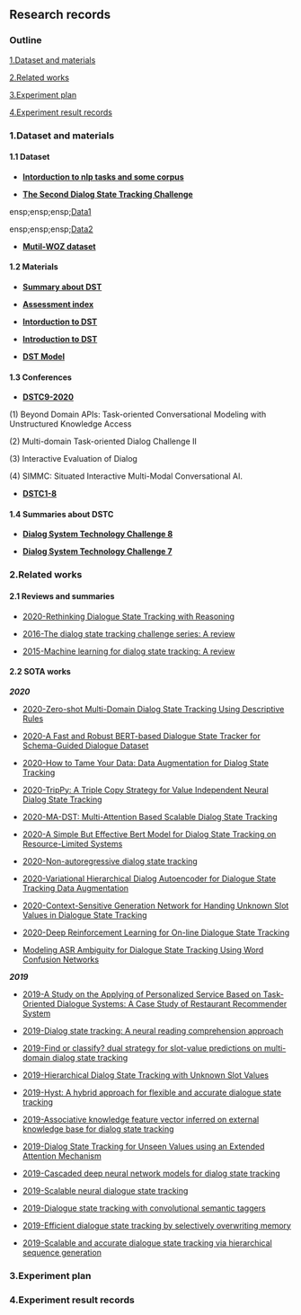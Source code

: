 ## Research records
### Outline
[1.Dataset and materials](#1dataset-and-materials)

[2.Related works](#2related-works)

[3.Experiment plan](#3experiment-plan)

[4.Experiment result records](#4experiment-result-records)

### 1.Dataset and materials

#### 1.1 Dataset
- [**Intorduction to nlp tasks and some corpus**](http://nlpprogress.com/english/dialogue.html)

- [**The Second Dialog State Tracking Challenge**](https://www.aclweb.org/anthology/W14-4337.pdf)

ensp;ensp;ensp;[Data1](https://github.com/matthen/dstc)

ensp;ensp;ensp;[Data2](https://github.com/msamogh/DSTC-2-and-3/tree/master/dstc2/data)


- [**Mutil-WOZ dataset**](https://www.aclweb.org/anthology/D18-1547.pdf)

#### 1.2 Materials
- [**Summary about DST**](https://zhuanlan.zhihu.com/p/51476362)

- [**Assessment index**](https://www.sohu.com/a/134314480_465975)

- [**Intorduction to DST**](https://zhuanlan.zhihu.com/p/40988001)

- [**Introduction to DST**](https://rrl360.com/boke/15028)

- [**DST Model**](https://zhuanlan.zhihu.com/p/40988001)





#### 1.3 Conferences
- [**DSTC9-2020**](https://dstc9.dstc.community/home)

(1) Beyond Domain APIs: Task-oriented Conversational Modeling with Unstructured Knowledge Access

(2) Multi-domain Task-oriented Dialog Challenge II

(3) Interactive Evaluation of Dialog

(4) SIMMC: Situated Interactive Multi-Modal Conversational AI.

- [**DSTC1-8**](https://dstc9.dstc.community/past-challenges)


#### 1.4 Summaries about DSTC
- [**Dialog System Technology Challenge 8**](https://arxiv.org/pdf/1911.06394.pdf)

- [**Dialog System Technology Challenge 7**](https://arxiv.org/pdf/1901.03461.padf)


### 2.Related works
#### 2.1 Reviews and summaries
- [2020-Rethinking Dialogue State Tracking with Reasoning](https://arxiv.org/abs/2005.13129)

- [2016-The dialog state tracking challenge series: A review](https://firstmonday.org/ojs/index.php/dad/article/view/10729)

- [2015-Machine learning for dialog state tracking: A review](https://research.google/pubs/pub44018/)


#### 2.2 SOTA works
***2020***

- [2020-Zero-shot Multi-Domain Dialog State Tracking Using Descriptive Rules](https://arxiv.org/abs/2009.13275)

- [2020-A Fast and Robust BERT-based Dialogue State Tracker for Schema-Guided Dialogue Dataset](https://arxiv.org/abs/2008.12335)

- [2020-How to Tame Your Data: Data Augmentation for Dialog State Tracking](https://www.aclweb.org/anthology/2020.nlp4convai-1.4/)

- [2020-TripPy: A Triple Copy Strategy for Value Independent Neural Dialog State Tracking](https://arxiv.org/abs/2005.02877)

- [2020-MA-DST: Multi-Attention Based Scalable Dialog State Tracking](https://arxiv.org/abs/2002.08898)

- [2020-A Simple But Effective Bert Model for Dialog State Tracking on Resource-Limited Systems](https://ieeexplore.ieee.org/abstract/document/9053975/)

- [2020-Non-autoregressive dialog state tracking](https://arxiv.org/abs/2002.08024)

- [2020-Variational Hierarchical Dialog Autoencoder for Dialogue State Tracking Data Augmentation](https://arxiv.org/abs/2001.08604)

- [2020-Context-Sensitive Generation Network for Handing Unknown Slot Values in Dialogue State Tracking](https://arxiv.org/abs/2005.03923)

- [2020-Deep Reinforcement Learning for On-line Dialogue State Tracking](https://arxiv.org/abs/2009.10321)

- [Modeling ASR Ambiguity for Dialogue State Tracking Using Word Confusion Networks](https://arxiv.org/abs/2002.00768)

***2019***

- [2019-A Study on the Applying of Personalized Service Based on Task-Oriented Dialogue Systems: A Case Study of Restaurant Recommender System](https://etd.lis.nsysu.edu.tw/ETD-db/ETD-search/view_etd?URN=etd-1013119-195952)

- [2019-Dialog state tracking: A neural reading comprehension approach](https://arxiv.org/abs/1908.01946)

- [2019-Find or classify? dual strategy for slot-value predictions on multi-domain dialog state tracking](https://arxiv.org/abs/1910.03544)

- [2019-Hierarchical Dialog State Tracking with Unknown Slot Values](https://link.springer.com/article/10.1007/s11063-018-9950-1)

- [2019-Hyst: A hybrid approach for flexible and accurate dialogue state tracking](https://arxiv.org/abs/1907.00883)

- [2019-Associative knowledge feature vector inferred on external knowledge base for dialog state tracking](https://www.sciencedirect.com/science/article/pii/S0885230818300986)

- [2019-Dialog State Tracking for Unseen Values using an Extended Attention Mechanism](https://link.springer.com/chapter/10.1007/978-981-13-9443-0_7)

- [2019-Cascaded deep neural network models for dialog state tracking](https://link.springer.com/article/10.1007/s11042-018-6531-2)

- [2019-Scalable neural dialogue state tracking](https://ieeexplore.ieee.org/abstract/document/9003911/)

- [2019-Dialogue state tracking with convolutional semantic taggers](https://ieeexplore.ieee.org/abstract/document/8683412/)

- [2019-Efficient dialogue state tracking by selectively overwriting memory](https://arxiv.org/abs/1911.03906)

- [2019-Scalable and accurate dialogue state tracking via hierarchical sequence generation](https://arxiv.org/abs/1909.00754)


### 3.Experiment plan 


### 4.Experiment result records 

